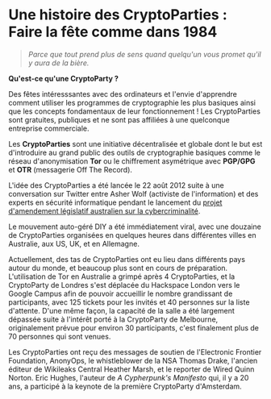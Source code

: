 Une histoire des CryptoParties : Faire la fête comme dans 1984
==============================================================

> *Parce que tout prend plus de sens quand quelqu'un vous promet qu'il y aura de la bière.*

**Qu'est-ce qu'une CryptoParty ?**

Des fêtes intéresssantes avec des ordinateurs et l'envie d'apprendre comment utiliser les programmes de cryptographie les plus basiques ainsi que les concepts fondamentaux de leur fonctionnement ! Les CryptoParties sont gratuites, publiques et ne sont pas affiliées à une quelconque entreprise commerciale.

Les **CryptoParties** sont une initiative décentralisée et globale dont le but est d'introduire au grand public des outils de cryptographie basiques comme le réseau d'anonymisation **Tor** ou le chiffrement asymétrique avec **PGP/GPG** et **OTR** (messagerie Off The Record).

L'idée des CryptoParties a été lancée le 22 août 2012 suite à une conversation sur Twitter entre Asher Wolf (activiste de l'information) et des experts en sécurité informatique pendant le lancement du [projet d'amendement législatif australien sur la cybercriminalité](http://theconversation.edu.au/cybercrime-bill-makes-it-through-but-what-does-that-mean-for-you-8953).

Le mouvement auto-géré DIY a été immédiatement viral, avec une douzaine de CryptoParties organisées en quelques heures dans différentes villes en Australie, aux US, UK, et en Allemagne.

Actuellement, des tas de CryptoParties ont eu lieu dans différents pays autour du monde, et beaucoup plus sont en cours de préparation. L'utilisation de Tor en Australie a grimpé après 4 CryptoParties, et la CryptoParty de Londres s'est déplacée du Hackspace London vers le Google Campus afin de pouvoir accueillir le nombre grandissant de participants, avec 125 tickets pour les invités et 40 personnes sur la liste d'attente. D'une même façon, la capacité de la salle a été largement dépassée suite à l'intérêt porté à la CryptoParty de Melbourne, originalement prévue pour environ 30 participants, c'est finalement plus de 70 personnes qui sont venues.

Les CryptoParties ont reçu des messages de soutien de l'Electronic Frontier Foundation, AnonyOps, le whistleblower de la NSA Thomas Drake, l'ancien éditeur de Wikileaks Central Heather Marsh, et le reporter de Wired Quinn Norton. Eric Hughes, l'auteur de *A Cypherpunk's Manifesto* qui, il y a 20 ans, a participé à la keynote de la première CryptoParty d'Amsterdam.
